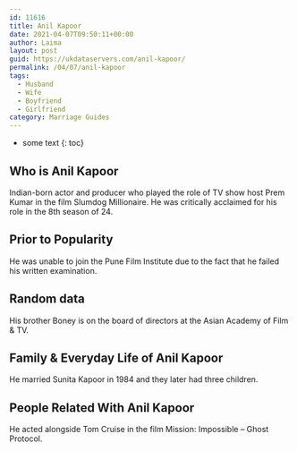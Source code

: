 ```yaml
---
id: 11616
title: Anil Kapoor
date: 2021-04-07T09:50:11+00:00
author: Laima
layout: post
guid: https://ukdataservers.com/anil-kapoor/
permalink: /04/07/anil-kapoor
tags:
  - Husband
  - Wife
  - Boyfriend
  - Girlfriend
category: Marriage Guides
---
```


* some text
{: toc}


## Who is Anil Kapoor
                  
                  
                  
Indian-born actor and producer who played the role of TV show host Prem Kumar in the film Slumdog Millionaire. He was critically acclaimed for his role in the 8th season of 24. 
                  
              
            
              
            
                
                
                
## Prior to Popularity
                  
                  
                  
He was unable to join the Pune Film Institute due to the fact that he failed his written examination.
                  
              
            
              
            
                
                
                
## Random data
                  
                  
                  
His brother Boney is on the board of directors at the Asian Academy of Film & TV.
                  
              
            
              
            
                
                
                
## Family & Everyday Life of Anil Kapoor
                  
                  
                  
He married Sunita Kapoor in 1984 and they later had three children.
                  
              
            
              
            
                
                
                
## People Related With Anil Kapoor
                  
                  
                  
He acted alongside Tom Cruise in the film Mission: Impossible &#8211; Ghost Protocol. 
                  
              
            
              
            
                
              
            
              
              
            
            
              
            
          
          
          